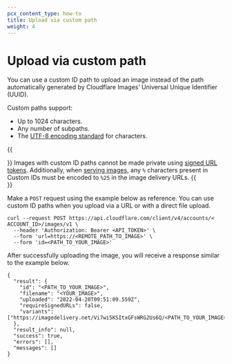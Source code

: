 ```yaml
---
pcx_content_type: how-to
title: Upload via custom path
weight: 4
---
```


# Upload via custom path

You can use a custom ID path to upload an image instead of the path automatically generated by Cloudflare Images’ Universal Unique Identifier (UUID). 

Custom paths support:

- Up to 1024 characters.
- Any number of subpaths.
- The [UTF-8 encoding standard](https://en.wikipedia.org/wiki/UTF-8) for characters.

{{<Aside type="note">}}
Images with custom ID paths cannot be made private using [signed URL tokens](/images/serve-images/serve-private-images). Additionally, when [serving images](/images/serve-images/), any `%` characters present in Custom IDs must be encoded to `%25` in the image delivery URLs.
{{</Aside>}}

Make a `POST` request using the example below as reference. You can use custom ID paths when you upload via a URL or with a direct file upload.

```curl
curl --request POST https://api.cloudflare.com/client/v4/accounts/<​​ACCOUNT_ID>/images/v1 \
  --header 'Authorization: Bearer <API_TOKEN>' \
  --form 'url=https://<REMOTE_PATH_TO_IMAGE>' \
  --form 'id=<PATH_TO_YOUR_IMAGE>'
```

After successfully uploading the image, you will receive a response similar to the example below.

```curl
{
  "result": {
    "id": "<PATH_TO_YOUR_IMAGE>",
    "filename": "<YOUR_IMAGE>",
    "uploaded": "2022-04-20T09:51:09.559Z",
    "requireSignedURLs": false,
    "variants": ["https://imagedelivery.net/Vi7wi5KSItxGFsWRG2Us6Q/<PATH_TO_YOUR_IMAGE>/public"]
  },
  "result_info": null,
  "success": true,
  "errors": [],
  "messages": []
}
```
